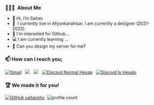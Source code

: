 ### 👨🏻‍💻 &nbsp;About Me
- 👋 Hi, I’m Saitan
- 🎨 &nbsp;I currently live in Afyonkarahisar. I am currently a designer (2021-2022).
- 👀 I'm interested for Github...
- 💻 I am currently learning ...
- 💞️ Can you design my server for me?

### 📫 How can I reach you;
<a href="mailto:saitaniletisimm@icloud.com"><img alt="Gmail" src="https://img.shields.io/badge/Gmail-D14836?style=flat&logo=Gmail&logoColor=white" /></a> &nbsp;
<a href="https://instagram.com/saitan10line"><img src="https://img.shields.io/badge/@saitan10line-E4405F?style=flat&logo=Instagram&logoColor=white"/></a> &nbsp;
<a href="https://twitter.com/saitan10line"><img src="https://img.shields.io/badge/@saitan10line-E4405F?style=flat&logo=Twitter&logoColor=white"/></a> &nbsp;
<a href="https://discord.com/users/761557941069152267"><img alt="Discord Normal Hesap" src="https://img.shields.io/badge/Discord-2f3236?style=flat&logo=discord&logoColor=blue" /></a> &nbsp;
<a href="https://discord.com/users/817335518526177330"><img alt="Discord İş Hesabı" src="https://img.shields.io/badge/Discord-2f3236?style=flat&logo=discord&logoColor=blue" /></a> &nbsp;

### 🏆 We made it for you!
[![GitHub saitanshu](https://img.shields.io/github/followers/saitanshu?label=follow&style=social)](https://github.com/saitanshu)&nbsp;
![profile count](https://komarev.com/ghpvc/?username=saitanshu&color=white)&nbsp;
